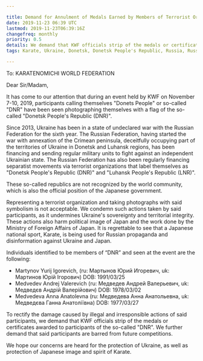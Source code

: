 ```yaml
---

title: Demand for Annulment of Medals Earned by Members of Terrorist Organization "DNR"
date: 2019-11-23 06:39 UTC
lastmod: 2019-11-23T06:39:16Z
changefreq: monthly
priority: 0.5
details: We demand that KWF officials strip of the medals or certificates awarded to participants of the so-called "DNR"
tags: Karate, Ukraine, Donetsk, Donetsk People's Republic, Russia, Russian Federation, Crimea, War ,territorial integrity

---
```



To: KARATENOMICHI WORLD FEDERATION

Dear Sir/Madam,

It has come to our attention that during an event held by KWF on November 7-10, 2019, participants calling themselves "Donets People" or so-called "DNR" have been seen photographing themselves with a flag of the so-called "Donetsk People's Republic (DNR)".

Since 2013, Ukraine has been in a state of undeclared war with the Russian Federation for the sixth year. The Russian Federation, having started the war with annexation of the Crimean peninsula, deceitfully occupying part of the territories of Ukraine in Donetsk and Luhansk regions, has been financing and sending regular military units to fight against an independent Ukrainian state. The Russian Federation has also been regularly financing separatist movements via terrorist organizations that label themselves as "Donetsk People's Republic (DNR)" and "Luhansk People's Republic (LNR)".

These so-called republics are not recognized by the world community, which is also the official position of the Japanese government.

Representing a terrorist organization and taking photographs with said symbolism is not acceptable. We condemn such actions taken by said participants, as it undermines Ukraine's sovereignty and territorial integrity. These actions also harm political image of Japan and the work done by the Ministry of Foreign Affairs of Japan. It is regrettable to see that a Japanese national sport, Karate, is being used for Russian propaganda and disinformation against Ukraine and Japan.

Individuals identified to be members of “DNR” and seen at the event are the following:

- Martynov Yurij Igorevich, (ru: Мартынов Юрий Игоревич, uk: Мартинов Юрій Ігорович) DOB: 1991/03/25
- Medvedev Andrej Valerevich (ru: Медведев Андрей Валерьевич, uk: Медведєв Андрій Валерійович) DOB: 1978/03/02
- Medvedeva Anna Anatolevna (ru: Медведева Анна Анатольевна, uk: Медведєва Ганна Анатоліївна) DOB: 1977/03/27

To rectify the damage caused by illegal and irresponsible actions of said participants, we demand that KWF officials strip of the medals or certificates awarded to participants of the so-called "DNR". We further demand that said participants are barred from future competitions.

We hope our concerns are heard for the protection of Ukraine, as well as protection of Japanese image and spirit of Karate.

